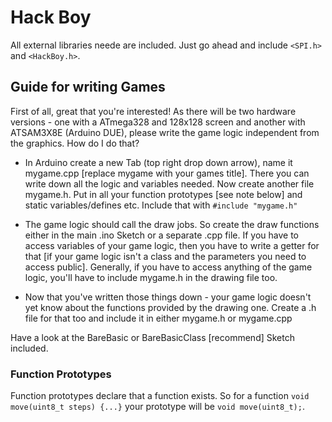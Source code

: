 # Hack Boy

All external libraries neede are included. Just go ahead and include `<SPI.h>` and `<HackBoy.h>`.



## Guide for writing Games

First of all, great that you're interested! As there will be two hardware versions - one with a ATmega328 and 128x128 screen and another with ATSAM3X8E (Arduino DUE), please write the game logic independent from the graphics. How do I do that?

* In Arduino create a new Tab (top right drop down arrow), name it mygame.cpp [replace mygame with your games title]. There you can write down all the logic and variables needed. Now create another file mygame.h. Put in all your function prototypes [see note below] and static variables/defines etc. Include that with `#include "mygame.h"`

* The game logic should call the draw jobs. So create the draw functions either in the main .ino Sketch or a separate .cpp file. If you have to access variables of your game logic, then you have to write a getter for that [if your game logic isn't a class and the parameters you need to access public]. Generally, if you have to access anything of the game logic, you'll have to include mygame.h in the drawing file too.

* Now that you've written those things down - your game logic doesn't yet know about the functions provided by the drawing one. Create a .h file for that too and include it in either mygame.h or mygame.cpp

Have a look at the BareBasic or BareBasicClass [recommend] Sketch included.

### Function Prototypes

Function prototypes declare that a function exists. So for a function `void move(uint8_t steps) {...}` your prototype will be `void move(uint8_t);`.
